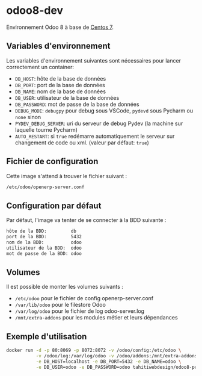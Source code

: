 # odoo8-dev

Environnement Odoo 8 à base de [Centos 7](https://hub.docker.com/r/tahitiwebdesign/centos7-without-systemd).

## Variables d'environnement

Les variables d'environnement suivantes sont nécessaires pour lancer correctement un container:

* `DB_HOST`: hôte de la base de données
* `DB_PORT`: port de la base de données
* `DB_NAME`: nom de la base de données
* `DB_USER`: utilisateur de la base de données
* `DB_PASSWORD`: mot de passe de la base de données
* `DEBUG_MODE`: `debugpy` pour debug sous VSCode, `pydevd` sous Pycharm ou `none` sinon
* `PYDEV_DEBUG_SERVER`: uri du serveur de debug Pydev (la machine sur laquelle tourne Pycharm)
* `AUTO_RESTART`: si `true` redémarre automatiquement le serveur sur changement de code ou xml. (valeur par défaut: `true`)

## Fichier de configuration

Cette image s'attend à trouver le fichier suivant :

```txt
/etc/odoo/openerp-server.conf
```

## Configuration par défaut

Par défaut, l'image va tenter de se connecter à la BDD suivante :

```txt
hôte de la BDD:         db
port de la BDD:         5432
nom de la BDD:          odoo
utilisateur de la BDD:  odoo
mot de passe de la BDD: odoo
```

## Volumes

Il est possible de monter les volumes suivants :

* `/etc/odoo` pour le fichier de config openerp-server.conf
* `/var/lib/odoo` pour le filestore Odoo
* `/var/log/odoo` pour le fichier de log odoo-server.log 
* `/mnt/extra-addons` pour les modules métier et leurs dépendances

## Exemple d'utilisation

```bash
docker run -d -p 80:8069 -p 8072:8072 -v /odoo/config:/etc/odoo \
           -v /odoo/log:/var/log/odoo -v /odoo/addons:/mnt/extra-addons \
           -e DB_HOST=localhost -e DB_PORT=5432 -e DB_NAME=odoo \
           -e DB_USER=odoo -e DB_PASSWORD=odoo tahitiwebdesign/odoo8-prod
```
